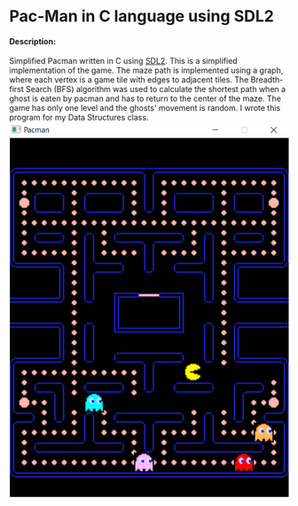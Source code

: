 # Pac-Man in C language using SDL2
#### Description:
 
Simplified Pacman written in C using [SDL2].
This is a simplified implementation of the game. The maze path is implemented using a graph, where each vertex is a game tile with edges to adjacent tiles. The Breadth-first Search (BFS) algorithm was used to calculate the shortest path when a ghost is eaten by pacman and has to return to the center of the maze. The game has only one level and the ghosts' movement is random. I wrote this program for my Data Structures class.
![screeenshot](/images/screenshot.PNG)

[SDL2]: <https://www.libsdl.org/index.php>